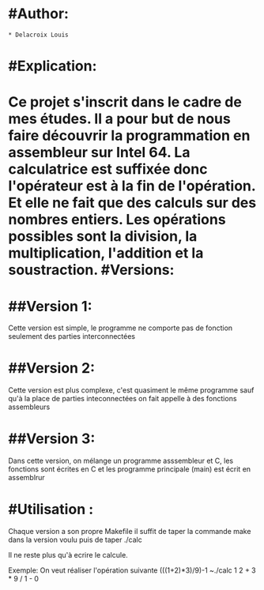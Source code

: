 #Author:
========
	
	* Delacroix Louis

#Explication:
=============

Ce projet s'inscrit dans le cadre de mes études. Il a pour but de nous faire découvrir la programmation en assembleur sur Intel 64.
La calculatrice est suffixée donc l'opérateur est à la fin de l'opération. Et elle ne fait que des calculs sur des nombres entiers.
Les opérations possibles sont la division, la multiplication, l'addition et la soustraction.
#Versions:
==========

##Version 1:
============

Cette version est simple, le programme ne comporte pas de fonction seulement des parties interconnectées

##Version 2:
============

Cette version est plus complexe, c'est quasiment le même programme sauf qu'à la place de parties inteconnectées on fait appelle à des fonctions assembleurs

##Version 3:
============

Dans cette version, on mélange un programme asssembleur et C, les fonctions sont écrites en C et les programme principale (main) est écrit en assemblrur

#Utilisation :
==============

Chaque version a son propre Makefile il suffit de taper la commande make dans la version voulu puis de taper ./calc

Il ne reste plus qu'à ecrire le calcule.

Exemple:
On veut réaliser l'opération suivante (((1+2)*3)/9)-1
 ~./calc
1 2 + 3 * 9 / 1 -
0
 
